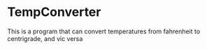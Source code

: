 # TempConverter
This is a program that can convert temperatures from fahrenheit to centrigrade, and vic versa
